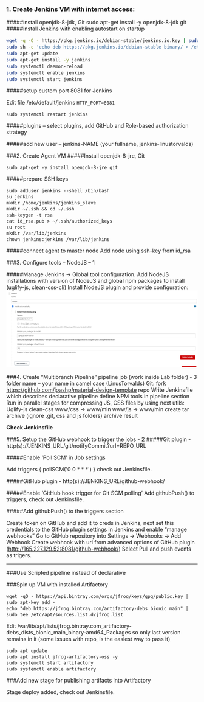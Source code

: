 ### 1. Create Jenkins VM with internet access:
#####install openjdk-8-jdk, Git
	sudo apt-get install -y openjdk-8-jdk git
#####install Jenkins with enabling autostart on startup
````sh
wget -q -O - https://pkg.jenkins.io/debian-stable/jenkins.io.key | sudo apt-key add - 
sudo sh -c 'echo deb https://pkg.jenkins.io/debian-stable binary/ > /etc/apt/sources.list.d/jenkins.list'
sudo apt-get update
sudo apt-get install -y jenkins 
sudo systemctl daemon-reload
sudo systemctl enable jenkins
sudo systemctl start jenkins
````
#####setup custom port 8081 for Jenkins 

Edit file /etc/default/jenkins `HTTP_PORT=8081`

	sudo systemctl restart jenkins

#####plugins – select plugins, add GitHub and Role-based authorization strategy

#####add new user – jenkins-NAME (your fullname, jenkins-linustorvalds)


###2. Create Agent VM
#####Install openjdk-8-jre, Git 

	sudo apt-get -y install openjdk-8-jre git 

#####prepare SSH keys
```
sudo adduser jenkins --shell /bin/bash
su jenkins
mkdir /home/jenkins/jenkins_slave
mkdir ~/.ssh && cd ~/.ssh
ssh-keygen -t rsa
cat id_rsa.pub > ~/.ssh/authorized_keys
su root
mkdir /var/lib/jenkins
chown jenkins:jenkins /var/lib/jenkins
```
#####connect agent to master node
Add node using ssh-key from id_rsa 

###3. Configure tools – NodeJS – 1 

#####Manage Jenkins -> Global tool configuration. Add NodeJS installations with version of NodeJS and global npm packages to install (uglify-js, clean-css-cli)
Install NodeJS plugin and provide configuration:
![](6_nodejs.png)

###4. Create “Multibranch Pipeline” pipeline job (work inside Lab folder) - 3
folder name – your name in camel case (LinusTorvalds)
Git: fork https://github.com/joashp/material-design-template repo
Write Jenkinsfile which describes declarative pipeline
define NPM tools in pipeline section
Run in parallel stages for compressing JS, CSS files by using next utils:
Uglify-js
clean-css
www/css -> www/min
www/js -> www/min
create tar archive (ignore .git, css and js folders)
archive result

**Check Jenkinsfile**

###5. Setup the GitHub webhook to trigger the jobs - 2
#####Git plugin - http(s)://JENKINS_URL/git/notifyCommit?url=REPO_URL

#####Enable ‘Poll SCM’ in Job settings

Add triggers { pollSCM('0 0 * * *') } check out Jenkinsfile.

#####GitHub plugin - http(s)://JENKINS_URL/github-webhook/

#####Enable ‘GitHub hook trigger for Git SCM polling’
Add githubPush() to triggers, check out Jenkinsfile.

#####Add githubPush() to the triggers section

Create token on GitHub and add it to creds in Jenkins, next set this credentials to the GitHub plugin settings in Jenkins and enable “manage webhooks” 
Go to GitHub repository into Settings -> Webhooks -> Add Webhook 
Create webhook with url from advanced options of GitHub plugin (http://165.227.129.52:8081/github-webhook/) 
Select Pull and push events as trigers. 

------------

###Use Scripted pipeline instead of declarative

###Spin up VM with installed Artifactory
```
wget -qO - https://api.bintray.com/orgs/jfrog/keys/gpg/public.key | sudo apt-key add - 
echo "deb https://jfrog.bintray.com/artifactory-debs bionic main" | sudo tee /etc/apt/sources.list.d/jfrog.list 
```
Edit /var/lib/apt/lists/jfrog.bintray.com_artifactory-debs_dists_bionic_main_binary-amd64_Packages so only last version remains in it (some issues with repo, is the easiest way to pass it) 
```
sudo apt update
sudo apt install jfrog-artifactory-oss -y
sudo systemctl start artifactory
sudo systemctl enable artifactory
```
###Add new stage for publishing artifacts into Artifactory

Stage deploy added, check out Jenkinsfile.
